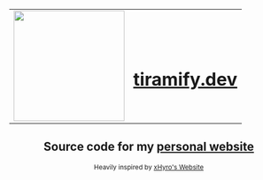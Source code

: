 <table align="center">
  <tr>
    <td valign="top"><img width="200" height="200" src="https://tiramify.dev/tiramify.png"></td>
    <td valign="top"><center><br><br><br><h1><a href="https://tiramify.dev">tiramify.dev</a></h1></td>
  </tr>
</table>

<div align="center">
<h2 align="center">Source code for my <a href="htttps://tiramify.dev">personal website</a></h2>
<sub>Heavily inspired by <a href="https://github.com/xHyroM/website">xHyro's Website</a></sub></div>
